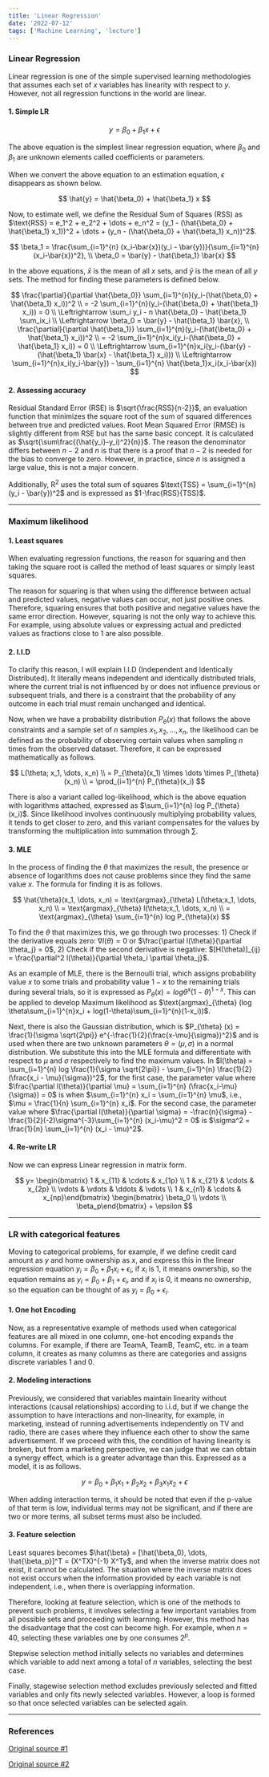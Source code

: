 ```yaml
---
title: 'Linear Regression'
date: '2022-07-12'
tags: ['Machine Learning', 'lecture']
---
```


### Linear Regression

Linear regression is one of the simple supervised learning methodologies that assumes each set of $x$ variables has linearity with respect to $y$. However, not all regression functions in the world are linear.

#### 1. Simple LR

$$
y=\beta_0+\beta_1 x + \epsilon
$$

The above equation is the simplest linear regression equation, where $\beta_0$ and $\beta_1$ are unknown elements called coefficients or parameters.

When we convert the above equation to an estimation equation, $\epsilon$ disappears as shown below.

$$
\hat{y} = \hat{\beta_0} + \hat{\beta_1} x
$$

Now, to estimate well, we define the Residual Sum of Squares (RSS) as $\text{RSS} = e_1^2 + e_2^2 + \dots + e_n^2 = (y_1 - (\hat{\beta_0} + \hat{\beta_1} x_1))^2 + \dots + (y_n - (\hat{\beta_0} + \hat{\beta_1} x_n))^2$.

$$
\beta_1 = \frac{\sum_{i=1}^{n} (x_i-\bar{x})(y_i - \bar{y})}{\sum_{i=1}^{n} (x_i-\bar{x})^2}, \\
\beta_0 = \bar{y} - \hat{\beta_1} \bar{x}
$$

In the above equations, $\bar{x}$ is the mean of all $x$ sets, and $\bar{y}$ is the mean of all $y$ sets. The method for finding these parameters is defined below.

$$
\frac{\partial}{\partial \hat{\beta_0}} \sum_{i=1}^{n}(y_i-(\hat{\beta_0} + \hat{\beta_1} x_i))^2 \\
= -2 \sum_{i=1}^{n}(y_i-(\hat{\beta_0} + \hat{\beta_1} x_i)) = 0 \\ 
\Leftrightarrow \sum_i y_i - n \hat{\beta_0} - \hat{\beta_1} \sum_ix_i \\ 
\Leftrightarrow \beta_0 = \bar{y} - \hat{\beta_1} \bar{x}, \\
\frac{\partial}{\partial \hat{\beta_1}} \sum_{i=1}^{n}(y_i-(\hat{\beta_0} + \hat{\beta_1} x_i))^2 \\
= -2 \sum_{i=1}^{n}x_i(y_i-(\hat{\beta_0} + \hat{\beta_1} x_i)) = 0 \\
\Leftrightarrow \sum_{i=1}^{n}x_i(y_i-(\bar{y} - (\hat{\beta_1} \bar{x} - \hat{\beta_1} x_i))) \\
\Leftrightarrow \sum_{i=1}^{n}x_i(y_i-\bar{y}) - \sum_{i=1}^{n} \hat{\beta_1}x_i(x_i-\bar{x})
$$

#### 2. Assessing accuracy

Residual Standard Error (RSE) is $\sqrt{\frac{RSS}{n-2}}$, an evaluation function that minimizes the square root of the sum of squared differences between true and predicted values. Root Mean Squared Error (RMSE) is slightly different from RSE but has the same basic concept. It is calculated as $\sqrt{\sum\frac{(\hat{y_i}-y_i)^2}{n}}$. The reason the denominator differs between $n-2$ and $n$ is that there is a proof that $n-2$ is needed for the bias to converge to zero. However, in practice, since $n$ is assigned a large value, this is not a major concern.

Additionally, $\text{R}^2$ uses the total sum of squares $\text{TSS} = \sum_{i=1}^{n} (y_i - \bar{y})^2$ and is expressed as $1-\frac{RSS}{TSS}$.

---

### Maximum likelihood

#### 1. Least squares

When evaluating regression functions, the reason for squaring and then taking the square root is called the method of least squares or simply least squares.

The reason for squaring is that when using the difference between actual and predicted values, negative values can occur, not just positive ones. Therefore, squaring ensures that both positive and negative values have the same error direction. However, squaring is not the only way to achieve this. For example, using absolute values or expressing actual and predicted values as fractions close to 1 are also possible.

#### 2. I.I.D

To clarify this reason, I will explain I.I.D (Independent and Identically Distributed). It literally means independent and identically distributed trials, where the current trial is not influenced by or does not influence previous or subsequent trials, and there is a constraint that the probability of any outcome in each trial must remain unchanged and identical.

Now, when we have a probability distribution $P_{\theta} (x)$ that follows the above constraints and a sample set of $n$ samples $x_1, x_2, \dots, x_n$, the likelihood can be defined as the probability of observing certain values when sampling $n$ times from the observed dataset. Therefore, it can be expressed mathematically as follows.

$$
L(\theta; x_1, \dots, x_n) \\ 
= P_{\theta}(x_1) \times \dots \times P_{\theta}(x_n) \\ 
= \prod_{i=1}^{n} P_{\theta}(x_i)
$$

There is also a variant called log-likelihood, which is the above equation with logarithms attached, expressed as $\sum_{i=1}^{n} log P_{\theta} (x_i)$. Since likelihood involves continuously multiplying probability values, it tends to get closer to zero, and this variant compensates for the values by transforming the multiplication into summation through $\sum$.

#### 3. MLE

In the process of finding the $\theta$ that maximizes the result, the presence or absence of logarithms does not cause problems since they find the same value $x$. The formula for finding it is as follows.

$$
\hat{\theta}(x_1, \dots, x_n) = \text{argmax}_{\theta} L(\theta;x_1, \dots, x_n) \\
= \text{argmax}_{\theta} l(\theta;x_1, \dots, x_n) \\
= \text{argmax}_{\theta} \sum_{i=1}^{n} log P_{\theta}(x)
$$

To find the $\theta$ that maximizes this, we go through two processes: 1) Check if the derivative equals zero: $\nabla l(\theta) = 0$ or $\frac{\partial l(\theta)}{\partial \theta_j} = 0$, 2) Check if the second derivative is negative: $[H(\theta)]_{ij} = \frac{\partial^2 l(\theta)}{\partial \theta_i \partial \theta_j}$.

As an example of MLE, there is the Bernoulli trial, which assigns probability value $x$ to some trials and probability value $1-x$ to the remaining trials during several trials, so it is expressed as $P_{\theta} (x) = log \theta^x(1-\theta)^{1-x}$. This can be applied to develop Maximum likelihood as $\text{argmax}_{\theta} (log \theta\sum_{i=1}^{n}x_i + log(1-\theta)\sum_{i=1}^{n}(1-x_i))$.

Next, there is also the Gaussian distribution, which is $P_{\theta} (x) = \frac{1}{\sigma \sqrt{2\pi}} e^{-\frac{1}{2}(\frac{x-\mu}{\sigma})^2}$ and is used when there are two unknown parameters $\theta = (\mu, \sigma)$ in a normal distribution. We substitute this into the MLE formula and differentiate with respect to $\mu$ and $\sigma$ respectively to find the maximum values. In $l(\theta) = \sum_{i=1}^{n} log \frac{1}{\sigma \sqrt{2\pi}} - \sum_{i=1}^{n} \frac{1}{2} (\frac{x_i - \mu}{\sigma})^2$, for the first case, the parameter value where $\frac{\partial l(\theta)}{\partial \mu} = \sum_{i=1}^{n} (\frac{x_i-\mu}{\sigma}) = 0$ is when $\sum_{i=1}^{n} x_i = \sum_{i=1}^{n} \mu$, i.e., $\mu = \frac{1}{n} \sum_{i=1}^{n} x_i$. For the second case, the parameter value where $\frac{\partial l(\theta)}{\partial \sigma} = -\frac{n}{\sigma} - \frac{1}{2}(-2)\sigma^{-3}\sum_{i=1}^{n} (x_i-\mu)^2 = 0$ is $\sigma^2 = \frac{1}{n} \sum_{i=1}^{n} (x_i - \mu)^2$.

#### 4. Re-write LR

Now we can express Linear regression in matrix form.

$$
y= \begin{bmatrix} 1 & x_{11} & \cdots & x_{1p} \\ 1 & x_{21} & \cdots & x_{2p} \\ \vdots & \vdots & \ddots & \vdots \\ 1 & x_{n1} & \cdots & x_{np}\end{bmatrix} \begin{bmatrix} \beta_0 \\ \vdots \\ \beta_p\end{bmatrix} + \epsilon
$$

---

### LR with categorical features

Moving to categorical problems, for example, if we define credit card amount as $y$ and home ownership as $x$, and express this in the linear regression equation $y_i = \beta_0 + \beta_1 x_i + \epsilon_i$, if $x_i$ is 1, it means ownership, so the equation remains as $y_i = \beta_0 + \beta_1 + \epsilon_i$, and if $x_i$ is 0, it means no ownership, so the equation can be thought of as $y_i = \beta_0 + \epsilon_i$.

#### 1. One hot Encoding

Now, as a representative example of methods used when categorical features are all mixed in one column, one-hot encoding expands the columns. For example, if there are TeamA, TeamB, TeamC, etc. in a team column, it creates as many columns as there are categories and assigns discrete variables 1 and 0.

#### 2. Modeling interactions

Previously, we considered that variables maintain linearity without interactions (causal relationships) according to i.i.d, but if we change the assumption to have interactions and non-linearity, for example, in marketing, instead of running advertisements independently on TV and radio, there are cases where they influence each other to show the same advertisement. If we proceed with this, the condition of having linearity is broken, but from a marketing perspective, we can judge that we can obtain a synergy effect, which is a greater advantage than this. Expressed as a model, it is as follows.

$$
y = \beta_0 + \beta_1 x_1 + \beta_2 x_2 + \beta_3 x_1x_2 + \epsilon
$$

When adding interaction terms, it should be noted that even if the p-value of that term is low, individual terms may not be significant, and if there are two or more terms, all subset terms must also be included.

#### 3. Feature selection

Least squares becomes $\hat{\beta} = [\hat{\beta_0}, \dots, \hat{\beta_p}]^T = (X^TX)^{-1} X^Ty$, and when the inverse matrix does not exist, it cannot be calculated. The situation where the inverse matrix does not exist occurs when the information provided by each variable is not independent, i.e., when there is overlapping information.

Therefore, looking at feature selection, which is one of the methods to prevent such problems, it involves selecting a few important variables from all possible sets and proceeding with learning. However, this method has the disadvantage that the cost can become high. For example, when $n=40$, selecting these variables one by one consumes $2^p$.

Stepwise selection method initially selects no variables and determines which variable to add next among a total of $n$ variables, selecting the best case.

Finally, stagewise selection method excludes previously selected and fitted variables and only fits newly selected variables. However, a loop is formed so that once selected variables can be selected again.

---

### References

[Original source #1](https://youtu.be/JxA8pBN-fOs?si=aqYabc2nH25IfXKH)

[Original source #2](https://youtu.be/awNk9DtxPjw?si=wPmGPKw4bVf4eRP1)